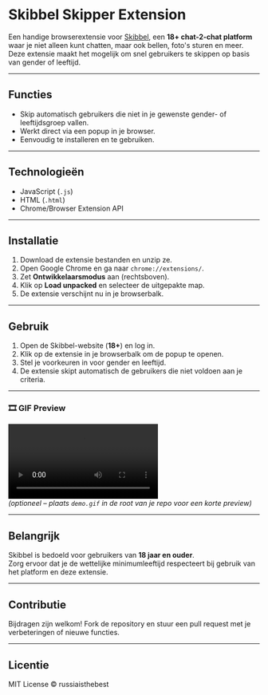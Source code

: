 # Skibbel Skipper Extension

Een handige browserextensie voor [Skibbel](https://www.skibbel.com), een **18+ chat-2-chat platform** waar je niet alleen kunt chatten, maar ook bellen, foto's sturen en meer.  
Deze extensie maakt het mogelijk om snel gebruikers te skippen op basis van gender of leeftijd.

---

## Functies

- Skip automatisch gebruikers die niet in je gewenste gender- of leeftijdsgroep vallen.  
- Werkt direct via een popup in je browser.  
- Eenvoudig te installeren en te gebruiken.  

---

## Technologieën

- JavaScript (`.js`)  
- HTML (`.html`)  
- Chrome/Browser Extension API  

---

## Installatie

1. Download de extensie bestanden en unzip ze.  
2. Open Google Chrome en ga naar `chrome://extensions/`.  
3. Zet **Ontwikkelaarsmodus** aan (rechtsboven).  
4. Klik op **Load unpacked** en selecteer de uitgepakte map.  
5. De extensie verschijnt nu in je browserbalk.  

---

## Gebruik

1. Open de Skibbel-website (**18+**) en log in.  
2. Klik op de extensie in je browserbalk om de popup te openen.  
3. Stel je voorkeuren in voor gender en leeftijd.  
4. De extensie skipt automatisch de gebruikers die niet voldoen aan je criteria.  

---

### 🎞️ GIF Preview
![Demo GIF](demo.mp4)  
*(optioneel – plaats `demo.gif` in de root van je repo voor een korte preview)*

---

## Belangrijk

Skibbel is bedoeld voor gebruikers van **18 jaar en ouder**.  
Zorg ervoor dat je de wettelijke minimumleeftijd respecteert bij gebruik van het platform en deze extensie.  

---

## Contributie

Bijdragen zijn welkom! Fork de repository en stuur een pull request met je verbeteringen of nieuwe functies.  

---

## Licentie

MIT License © russiaisthebest
